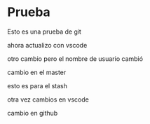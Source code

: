 # Prueba
Esto es una prueba de git

ahora actualizo con vscode

otro cambio pero el nombre de usuario cambió

cambio en el master

esto es para el stash

otra vez cambios en vscode

cambio en github
